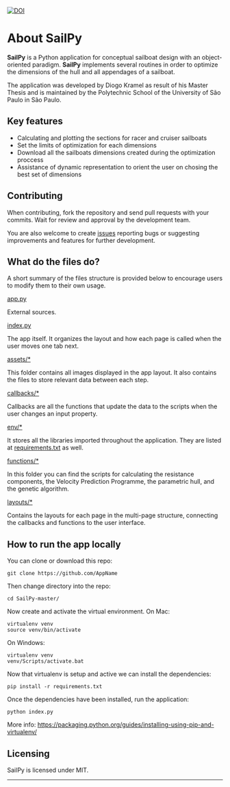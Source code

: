 [![DOI](https://sandbox.zenodo.org/badge/181073617.svg)](https://sandbox.zenodo.org/badge/latestdoi/181073617)

# About SailPy

**SailPy** is a Python application for conceptual sailboat design with an object-oriented paradigm. **SailPy**  implements several routines in order to optimize the dimensions of the hull and all appendages of a sailboat. 

The application was developed by Diogo Kramel as result of his Master Thesis and is maintained by the Polytechnic School of the University of São Paulo in São Paulo.

## Key features

- Calculating and plotting the sections for racer and cruiser sailboats
- Set the limits of optimization for each dimensions
- Download all the sailboats dimensions created during the optimization proccess
- Assistance of dynamic representation to orient the user on chosing the best set of dimensions

## Contributing

When contributing, fork the repository and send pull requests with your commits. Wait for review and approval by the development team.

You are also welcome to create [issues](https://github.com/DiogoKramel/SailPy/issues) reporting bugs or suggesting improvements and features for further development.

## What do the files do?

A short summary of the files structure is provided below to encourage users to modify them to their own usage.

[app.py](app.py)

External sources.

[index.py](index.py)

The app itself. It organizes the layout and how each page is called when the user moves one tab next.

[assets/*](assets/)

This folder contains all images displayed in the app layout. It also contains the files to store relevant data between each step.

[callbacks/*](callbacks/)

Callbacks are all the functions that update the data to the scripts when the user changes an input property. 

[env/*](env/)

It stores all the libraries imported throughout the application. They are listed at [requirements.txt](requirements.txt) as well.

[functions/*](functions/)

In this folder you can find the scripts for calculating the resistance components, the Velocity Prediction Programme, the parametric hull, and the genetic algorithm.

[layouts/*](layouts/)

Contains the layouts for each page in the multi-page structure, connecting the callbacks and functions to the user interface.


## How to run the app locally

You can clone or download this repo:

```
git clone https://github.com/AppName
```

Then change directory into the repo:

```
cd SailPy-master/
```

Now create and activate the virtual environment. On Mac:

```
virtualenv venv
source venv/bin/activate
```

On Windows:

```
virtualenv venv
venv/Scripts/activate.bat
```

Now that virtualenv is setup and active we can install the dependencies:

```
pip install -r requirements.txt
```

Once the dependencies have been installed, run the application:

```
python index.py
```

More info: https://packaging.python.org/guides/installing-using-pip-and-virtualenv/

## Licensing

SailPy is licensed under MIT.

***
